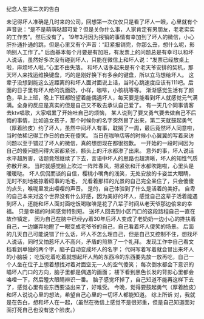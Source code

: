 纪念人生第二次的告白

未记得坏人准确是几时来的公司，回想第一次仅仅只是看了坏人一眼，心里就有个声音说：“是不是萌萌哒超可爱？但是关你什么事，人家肯定有男朋友，老老实实的工作去”。然后没有了。
19年3月因为报销的事情有幸加到了坏人的微信，小心肝扑通扑通的跳，但是心里又有个声音：“赶紧报销完，你那么丑，想什么呢，影响别人工作了。”
后面基本每个月要是有加班，有发票上的问题总是有幸可以和坏人说话，虽然好多次没有碰到坏人，只能在微信上和坏人说：“发票已经放桌上啦，麻烦坏人啦。”心里不由失落。
和坏人话多起来是有个老天爷安排的契机，那天坏人来找运维换键盘，巧的是刚好换下有多余的键盘，所以立马想给坏人。
这辈子没想到能这么近距离的和坏人面对面说上话，当时心跳速度应该有111吧。后面的日子里有坏人给的洗面奶，小样，咖啡，小核桃等等。
渐渐感觉生活有了颜色，早上上班，晚上下班都盼望着能偶遇坏人，每天要是能看到坏人就感觉元气满满。全身的反应是真实的但是自己又不敢去承认自己爱了。
有一天几个同事请客去ktv唱歌，大家唱累了开始吐自己的烦恼，
某人说到了要又勇气要去做自己不后悔的事情，比如追女孩子，那个时候你的名字突然冒了出来，第二天就鼓起勇气（厚着脸皮）约了坏人，虽然中间坏人有事，耽搁了一周，最后竟然坏人同意啦，当时依稀记得工作日的白天在傻笑。
当日在咖啡店等的时候小心翼翼的写着采访问题以至于错过了坏人的微信，真的想想现在都很抱歉。
一开始的一段时间因为自己的傻问题问得大家都紧张，额头上的汗水都渗了出来。
意外的事，坏人说话水平超厉害，话题竟然继续了下去，言语中坏人的思路也超清晰，坏人的知性气质弥散开来。
当时就感觉脸上吹过一阵阵春风，把紧张和汗水都吹跑啦，心里头是暖暖哒。
坏人侃侃而谈的自信，樱桃小嘴角的浅笑，无处安放的卡姿兰大眼睛，无时不刻地被掠着碍事的毛毛，
光看着那样的光景的自己完全呆住了，只会傻傻的点头，喉咙里发出嘤嘤的声音。
是的，自己体验到了什么是活着的美好。
自卑的自己本来对这个世界没有什么好感，因为美好的坏人，感觉自己这辈子活着能遇到坏人，还能和坏人面对面吃饭喝咖啡是花了八辈子时间从老天爷那边偷来的幸福。
只是幸福的时间感觉特别短。
送坏人回去到小区门口的这段路程自己一直在故作镇定，
因为自己在脑中已经yy着30年后坏人变成了老奶奶一边小心的搀扶着自己，一边嫌弃地瞪了一眼变成老爷爷的自己，自己看着坏人傻笑的场景。
后面的几天自己可能说错了什么话，坏人不怎么理自己，但是自己又控制不住，想找坏人说话，同时又怕惹坏人不高兴，矛盾的煎熬了一个礼拜。
发现工作中自己看文档看到单独的两个字，脑子自动变成坏人的名字；
代码写着写着就会冒出来坏人的小脑袋；
吃饭吃着吃着就想起坏人热的东西冷的东西要先放一放再吃，自己一个人坐在位子上想着想找对着对面空无一人的空气傻笑；
每次倒水都会下意识的瞄坏人门口的方向，脑子里都是偶遇的画面；
楼下看到黑色长发的背影心里都会咯噔一下，然后瞪大眼睛辨识一番。
脑子感觉坏掉了，自己知道不能再这样下去了，感觉心里有些东西要溢出来了，好难受。
今晚，觉得要鼓起勇气（厚着脸皮）和坏人说说心里的想法，希望自己心里的一切坏人都能知道。
综上所诉
对，我就是在告白，想和坏人在一起，（虽然在微信上感觉不是很郑重，但是自己知道面对面打死自己也没有这个脸皮。）
